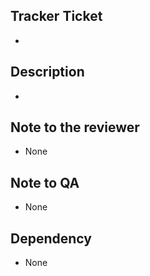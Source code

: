 ## Tracker Ticket

*

## Description

* 

## Note to the reviewer

* None

## Note to QA

* None

## Dependency

* None
